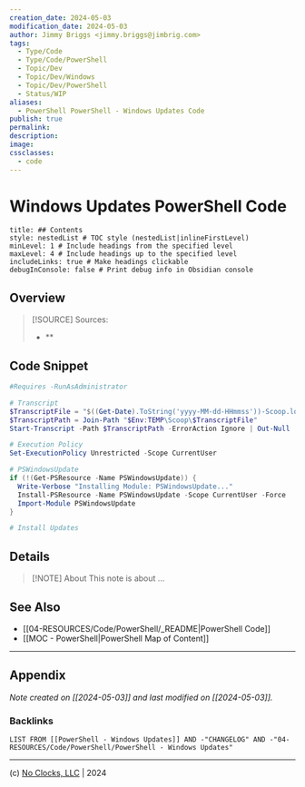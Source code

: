 ```yaml
---
creation_date: 2024-05-03
modification_date: 2024-05-03
author: Jimmy Briggs <jimmy.briggs@jimbrig.com>
tags:
  - Type/Code
  - Type/Code/PowerShell
  - Topic/Dev
  - Topic/Dev/Windows
  - Topic/Dev/PowerShell
  - Status/WIP
aliases:
  - PowerShell PowerShell - Windows Updates Code
publish: true
permalink:
description:
image:
cssclasses:
  - code
---
```


# Windows Updates PowerShell Code

```table-of-contents
title: ## Contents 
style: nestedList # TOC style (nestedList|inlineFirstLevel)
minLevel: 1 # Include headings from the specified level
maxLevel: 4 # Include headings up to the specified level
includeLinks: true # Make headings clickable
debugInConsole: false # Print debug info in Obsidian console
```

## Overview

> [!SOURCE] Sources:
> - **

## Code Snippet

```powershell
#Requires -RunAsAdministrator

# Transcript
$TranscriptFile = "$((Get-Date).ToString('yyyy-MM-dd-HHmmss'))-Scoop.log"
$TranscriptPath = Join-Path "$Env:TEMP\Scoop\$TranscriptFile"
Start-Transcript -Path $TranscriptPath -ErrorAction Ignore | Out-Null

# Execution Policy
Set-ExecutionPolicy Unrestricted -Scope CurrentUser

# PSWindowsUpdate
if (!(Get-PSResource -Name PSWindowsUpdate)) {
  Write-Verbose "Installing Module: PSWindowsUpdate..."
  Install-PSResource -Name PSWindowsUpdate -Scope CurrentUser -Force
  Import-Module PSWindowsUpdate
}

# Install Updates


```

## Details

> [!NOTE] About
> This note is about ...

## See Also

- [[04-RESOURCES/Code/PowerShell/_README|PowerShell Code]]
- [[MOC - PowerShell|PowerShell Map of Content]]

***

## Appendix

*Note created on [[2024-05-03]] and last modified on [[2024-05-03]].*

### Backlinks

```dataview
LIST FROM [[PowerShell - Windows Updates]] AND -"CHANGELOG" AND -"04-RESOURCES/Code/PowerShell/PowerShell - Windows Updates"
```

***

(c) [No Clocks, LLC](https://github.com/noclocks) | 2024